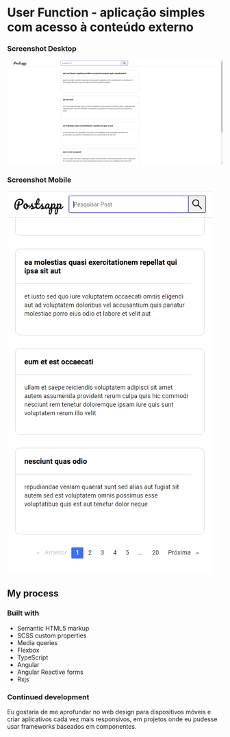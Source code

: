 # User Function - aplicação simples com acesso à conteúdo externo

### Screenshot Desktop

![](./src/assets/desktop.png)

 <h3>Screenshot Mobile</h3>

![](./src/assets/mobile.png)

## My process

### Built with

- Semantic HTML5 markup
- SCSS custom properties
- Media queries
- Flexbox
- TypeScript
- Angular
- Angular Reactive forms
- Rxjs

### Continued development

Eu gostaria de me aprofundar no web design para dispositivos móveis e criar aplicativos cada vez mais responsivos, em projetos onde eu pudesse usar frameworks baseados em componentes.
